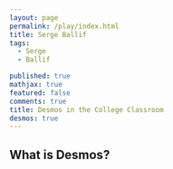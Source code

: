 ```yaml
---
layout: page
permalink: /play/index.html
title: Serge Ballif
tags: 
  - Serge
  - Ballif

published: true
mathjax: true
featured: false
comments: true
title: Desmos in the College Classroom
desmos: true
---
```


## What is Desmos?

<p><div id="calculator" style="width: 700px; height: 400px;"></div></p>

<script >
    var elt = document.getElementById('calculator');
    var calculator = Desmos.Calculator(elt);
    calculator.setExpression({id:'graph1', latex:'y=x^2 \\left\\{0<x\\right\\}'});
    
    calculator.setExpression({
  id: '2',
  latex: 'y=x + 1',
  color: '#662225'
});

    calculator.setExpression({
  id: '3',
  latex: 'y=x + 2',
  color: '#B51D0A'
});

    calculator.setExpression({
  id: '4',
  latex: 'y=x + 3',
  color: '#EAD39C'
});

    calculator.setExpression({
  id: '5',
  latex: 'y=x + 4',
  color: '#7D5E3C'
});

    // Set initial axis labels in the calculator
    calculator.setGraphSettings({
      xAxisLabel: 'Time',
      yAxisLabel: 'Distance'
    });

    var xAxisLabelElt = document.getElementById('x-axis-label');
    var yAxisLabelElt = document.getElementById('y-axis-label');

    function onXAxisLabelUpdate () {
      xAxisLabelElt.textContent = calculator.graphSettings.xAxisLabel;
    }

    function onYAxisLabelUpdate () {
      yAxisLabelElt.textContent = calculator.graphSettings.yAxisLabel;
    }

    // Whenever the axes labels are changed by the user, call the appropriate
    // callback to synchronize the external labels.
    calculator.graphSettings.observe('xAxisLabel', onXAxisLabelUpdate);
    calculator.graphSettings.observe('yAxisLabel', onYAxisLabelUpdate);

    // Initial synchronozation with external and internal labels
    onXAxisLabelUpdate();
    onYAxisLabelUpdate();
  </script>


<script >
    var elt = document.getElementById('calculator');
    var calculator = Desmos.Calculator(elt);
    calculator.setExpression({id:'graph1', latex:'y=x^2 \\left\\{0<x\\right\\}'});
    
    calculator.setExpression({
  id: '2',
  latex: 'y=x + 1',
  color: '#882426'
});

    calculator.setExpression({
  id: '3',
  latex: 'y=x + 2',
  color: '#CDBEA7'
});

    calculator.setExpression({
  id: '4',
  latex: 'y=x + 3',
  color: '#323030'
});

    calculator.setExpression({
  id: '5',
  latex: 'y=x + 4',
  color: '#C29545'
});
  </script>
